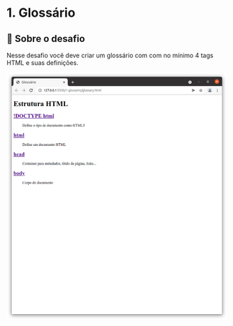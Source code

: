 # 1. Glossário

## :rocket: Sobre o desafio

Nesse desafio você deve criar um glossário com com no mínimo 4 tags HTML e suas definições.

<img alt="Desafios 1 Glossário" src="./1-glossario/glossary.png" />

